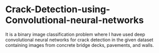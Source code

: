 # Crack-Detection-using-Convolutional-neural-networks
It is a binary image classification problem where I have used deep convolutional neural networks for crack detection in the given dataset containing images from concrete bridge decks, pavements, and walls.
